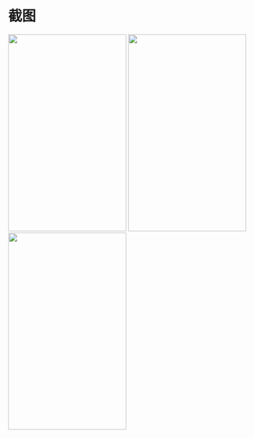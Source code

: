# 截图

<img src="http://7xlphv.com1.z0.glb.clouddn.com/develop/weytest/Screenshot_20161108-100230.png" width="240px" height="400px"/>  <img src="http://7xlphv.com1.z0.glb.clouddn.com/develop/weytest/Screenshot_20161108-100007.png" width="240px" height="400px"/>  <img src="http://7xlphv.com1.z0.glb.clouddn.com/develop/weytest/Screenshot_20161108-100014.png" width="240px" height="400px"/>   